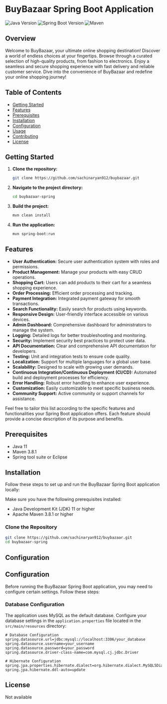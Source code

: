 # BuyBazaar Spring Boot Application

![Java Version](https://img.shields.io/badge/Java-11-green)
![Spring Boot Version](https://img.shields.io/badge/Spring%20Boot-2.5.4-brightgreen)
![Maven](https://img.shields.io/badge/Maven-3.8.1-blue)

## Overview

Welcome to BuyBazaar, your ultimate online shopping destination! Discover a world of endless choices at your fingertips. Browse through a curated selection of high-quality products, from fashion to electronics. Enjoy a seamless and secure shopping experience with fast delivery and reliable customer service. Dive into the convenience of BuyBazaar and redefine your online shopping journey!



## Table of Contents

- [Getting Started](#getting-started)
- [Features](#features)
- [Prerequisites](#prerequisites)
- [Installation](#installation)
- [Configuration](#configuration)
- [Usage](#usage)
- [Contributing](#contributing)
- [License](#license)

## Getting Started

1. **Clone the repository:**

    ```bash
    git clone https://github.com/sachinaryan912/buybazaar.git
    ```

2. **Navigate to the project directory:**

    ```bash
    cd buybazaar-spring
    ```

3. **Build the project:**

    ```bash
    mvn clean install
    ```

4. **Run the application:**

    ```bash
    mvn spring-boot:run
    ```

## Features

- **User Authentication:** Secure user authentication system with roles and permissions.
- **Product Management:** Manage your products with easy CRUD operations.
- **Shopping Cart:** Users can add products to their cart for a seamless shopping experience.
- **Order Processing:** Efficient order processing and tracking.
- **Payment Integration:** Integrated payment gateway for smooth transactions.
- **Search Functionality:** Easily search for products using keywords.
- **Responsive Design:** User-friendly interface accessible on various devices.
- **Admin Dashboard:** Comprehensive dashboard for administrators to manage the system.
- **Logging:** Detailed logs for better troubleshooting and monitoring.
- **Security:** Implement security best practices to protect user data.
- **API Documentation:** Clear and comprehensive API documentation for developers.
- **Testing:** Unit and integration tests to ensure code quality.
- **Localization:** Support for multiple languages for a global user base.
- **Scalability:** Designed to scale with growing user demands.
- **Continuous Integration/Continuous Deployment (CI/CD):** Automated build and deployment processes for efficiency.
- **Error Handling:** Robust error handling to enhance user experience.
- **Customization:** Easily customizable to meet specific business needs.
- **Community Support:** Active community or support channels for assistance.

Feel free to tailor this list according to the specific features and functionalities your Spring Boot application offers. Each feature should provide a concise description of its purpose and benefits.


## Prerequisites

- Java 11
- Maven 3.8.1
- Spring tool suite or Eclipse

## Installation

Follow these steps to set up and run the BuyBazaar Spring Boot application locally:

Make sure you have the following prerequisites installed:

- Java Development Kit (JDK) 11 or higher
- Apache Maven 3.8.1 or higher

### Clone the Repository

```bash
git clone https://github.com/sachinaryan912/buybazaar.git
cd buybazaar-spring
```

## Configuration

## Configuration

Before running the BuyBazaar Spring Boot application, you may need to configure certain settings. Follow these steps:

### Database Configuration

The application uses MySQL as the default database. Configure your database settings in the `application.properties` file located in the `src/main/resources` directory:

```properties
# Database Configuration
spring.datasource.url=jdbc:mysql://localhost:3306/your_database
spring.datasource.username=your_username
spring.datasource.password=your_password
spring.datasource.driver-class-name=com.mysql.cj.jdbc.Driver

# Hibernate Configuration
spring.jpa.properties.hibernate.dialect=org.hibernate.dialect.MySQL5Dialect
spring.jpa.hibernate.ddl-auto=update
```

## License

Not available

